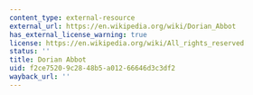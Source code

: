 ```yaml
---
content_type: external-resource
external_url: https://en.wikipedia.org/wiki/Dorian_Abbot
has_external_license_warning: true
license: https://en.wikipedia.org/wiki/All_rights_reserved
status: ''
title: Dorian Abbot
uid: f2ce7520-9c28-48b5-a012-66646d3c3df2
wayback_url: ''
---
```

